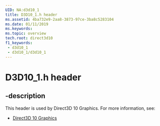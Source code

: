 ```yaml
---
UID: NA:d3d10_1
title: D3D10_1.h header
ms.assetid: 4ba732e9-2aa8-3873-97ce-3ba8c5283104
ms.date: 01/11/2019
ms.keywords: 
ms.topic: overview
tech.root: direct3d10
f1_keywords:
 - d3d10_1
 - d3d10_1/d3d10_1
---
```


# D3D10_1.h header


## -description

This header is used by Direct3D 10 Graphics. For more information, see:

- [Direct3D 10 Graphics](../_direct3d10/index.md)

